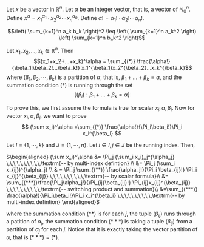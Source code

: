 Let $x$ be a vector in $\mathbb{R}^n$. Let $\alpha$ be an integer vector, that is, a vector of $\mathbb{N}_0^n$. Define $x^\alpha = x_1^{\alpha_1}\cdot x_2^{\alpha_2}\cdots x_n^{\alpha_n}$. Define $\alpha! = \alpha_1!\cdot\alpha_2!\cdots\alpha_n!$.

$$\left( \sum_{k=1}^n a_k b_k \right)^2 \leq \left( \sum_{k=1}^n a_k^2 \right) \left( \sum_{k=1}^n b_k^2 \right)$$

Let $x_1,x_2,...,x_k\in \mathbb{R}^n$. Then 
$$(x_1+x_2+...+x_k)^\alpha = \sum _{(*)} \frac{\alpha!}{\beta_1!\beta_2!...\beta_k!} x_1^{\beta_1}x_2^{\beta_2}...x_k^{\beta_k}$$
where $(\beta_1,\beta_2,\cdots,\beta_k)$ is a partition of $\alpha$, that is, $\beta_1+...+\beta_k=\alpha$, and the summation condition $(*)$ is running through the set 
$$
\{ (\beta_i): \beta_1+...+\beta_k=\alpha \}
$$

To prove this, we first assume the formula is true for scalar $x_i,\alpha,\beta_i$. Now for vector $x_i,\alpha,\beta_i$, we want to prove
$$
(\sum x_i)^\alpha
=\sum_{(*)} \frac{\alpha!}{\Pi_i\beta_i!}\Pi_i x_i^{\beta_i}
$$

Let $I=\{1,\cdots,k\}$ and $J=\{1,\cdots,n \}$. Let $i\in I, j\in J$ be the running index. Then,

$\begin{aligned} 
(\sum x_i)^\alpha
&=  \Pi_j (\sum_i x_i)_j^{\alpha_j} 
\,\,\,\,\,\,\,\,\,\,\textrm{-- by multi-index defintion} \\
&=  \Pi_j (\sum_i x_{ij})^{\alpha_j} \\
& = \Pi_j \sum_{(**)} \frac{\alpha_j!}{\Pi_i \beta_{ij}!} \Pi_i x_{ij}^{\beta_{ij}} 
\,\,\,\,\,\,\,\,\,\,\textrm{-- by scalar formula}\\
&= \sum_{(***)}\frac{\Pi_j\alpha_j!}{\Pi_{ij}\beta_{ij}!} \Pi_{ij}x_{ij}^{\beta_{ij}} 
\,\,\,\,\,\,\,\,\,\,\textrm{-- switching product and summation}\\
&=\sum_{(***)} \frac{\alpha!}{\Pi_i\beta_i!}\Pi_i x_i^{\beta_i}
\,\,\,\,\,\,\,\,\,\,\textrm{-- by multi-index defintion}
\end{aligned}$


where the summation condition $(**)$ is for each $j$, the tuple $(\beta_{ij})$ runs through a patition of $\alpha_j$, the summation condition $(***)$ is taking a tuple $(\beta_{ij})$ from a partition of $\alpha_j$ for each $j$. Notice that it is exactly taking the vector partition of $\alpha$, that is $(***)=(*)$.
